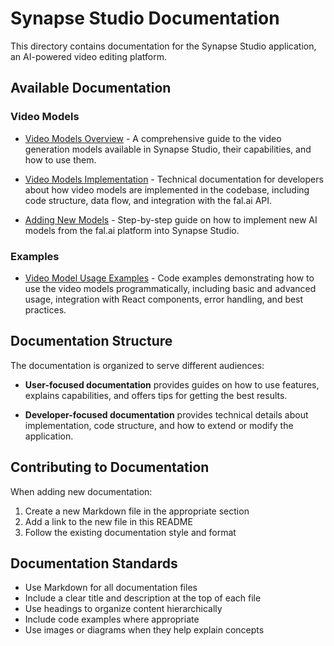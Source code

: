 # Synapse Studio Documentation

This directory contains documentation for the Synapse Studio application, an AI-powered video editing platform.

## Available Documentation

### Video Models

- [Video Models Overview](./video-models.md) - A comprehensive guide to the video generation models available in Synapse Studio, their capabilities, and how to use them.

- [Video Models Implementation](./video-models-implementation.md) - Technical documentation for developers about how video models are implemented in the codebase, including code structure, data flow, and integration with the fal.ai API.

- [Adding New Models](./adding-new-models.md) - Step-by-step guide on how to implement new AI models from the fal.ai platform into Synapse Studio.

### Examples

- [Video Model Usage Examples](./examples/video-model-usage.md) - Code examples demonstrating how to use the video models programmatically, including basic and advanced usage, integration with React components, error handling, and best practices.

## Documentation Structure

The documentation is organized to serve different audiences:

- **User-focused documentation** provides guides on how to use features, explains capabilities, and offers tips for getting the best results.

- **Developer-focused documentation** provides technical details about implementation, code structure, and how to extend or modify the application.

## Contributing to Documentation

When adding new documentation:

1. Create a new Markdown file in the appropriate section
2. Add a link to the new file in this README
3. Follow the existing documentation style and format

## Documentation Standards

- Use Markdown for all documentation files
- Include a clear title and description at the top of each file
- Use headings to organize content hierarchically
- Include code examples where appropriate
- Use images or diagrams when they help explain concepts
